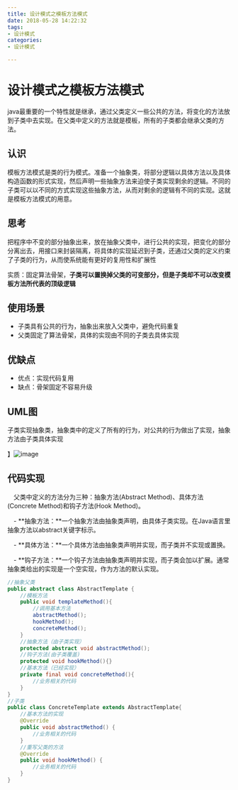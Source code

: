 ```yaml
---
title: 设计模式之模板方法模式
date: 2018-05-28 14:22:32
tags:
- 设计模式
categories:
- 设计模式

---
```


#  设计模式之模板方法模式

java最重要的一个特性就是继承，通过父类定义一些公共的方法，将变化的方法放到子类中去实现。在父类中定义的方法就是模板，所有的子类都会继承父类的方法。

<!--more-->

## 认识

模板方法模式是类的行为模式。准备一个抽象类，将部分逻辑以具体方法以及具体构造函数的形式实现，然后声明一些抽象方法来迫使子类实现剩余的逻辑。不同的子类可以以不同的方式实现这些抽象方法，从而对剩余的逻辑有不同的实现。这就是模板方法模式的用意。

## 思考

把程序中不变的部分抽象出来，放在抽象父类中，进行公共的实现，把变化的部分分离出去，用接口来封装隔离，将具体的实现延迟到子类，还通过父类的定义约束了子类的行为，从而使系统能有更好的复用性和扩展性

实质：固定算法骨架，**子类可以置换掉父类的可变部分，但是子类却不可以改变模板方法所代表的顶级逻辑** 

## 使用场景

- 子类具有公共的行为，抽象出来放入父类中，避免代码重复
- 父类固定了算法骨架，具体的实现由不同的子类去具体实现

## 优缺点

- 优点：实现代码复用
- 缺点：骨架固定不容易升级

## UML图

子类实现抽象类，抽象类中的定义了所有的行为，对公共的行为做出了实现，抽象方法由子类具体实现

】![image](https://image-1257941127.cos.ap-beijing.myqcloud.com/deMode24.jpg)

## 代码实现

　父类中定义的方法分为三种：抽象方法(Abstract Method)、具体方法(Concrete Method)和钩子方法(Hook Method)。

　-  **抽象方法：**一个抽象方法由抽象类声明，由具体子类实现。在Java语言里抽象方法以abstract关键字标示。

　-  **具体方法：**一个具体方法由抽象类声明并实现，而子类并不实现或置换。

　-  **钩子方法：**一个钩子方法由抽象类声明并实现，而子类会加以扩展。通常抽象类给出的实现是一个空实现，作为方法的默认实现。

```java
//抽象父类
public abstract class AbstractTemplate {
    //模板方法
    public void templateMethod(){
        //调用基本方法
        abstractMethod();
        hookMethod();
        concreteMethod();
    }
    //抽象方法（由子类实现）
    protected abstract void abstractMethod();
    //钩子方法(由子类覆盖)
    protected void hookMethod(){}
    //基本方法（已经实现）
    private final void concreteMethod(){
        //业务相关的代码
    }
}
//子类
public class ConcreteTemplate extends AbstractTemplate{
    //基本方法的实现
    @Override
    public void abstractMethod() {
        //业务相关的代码
    }
    //重写父类的方法
    @Override
    public void hookMethod() {
        //业务相关的代码
    }
}
```